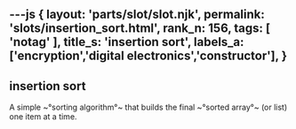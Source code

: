 ---js
{
  layout: 'parts/slot/slot.njk',
  permalink: 'slots/insertion_sort.html',
  rank_n: 156,
  tags: [ 'notag' ],
  title_s: 'insertion sort',
  labels_a: ['encryption','digital electronics','constructor'],
}
---
## insertion sort

A simple ~°sorting algorithm°~ that builds the final ~°sorted array°~ (or list) one item at a time.
